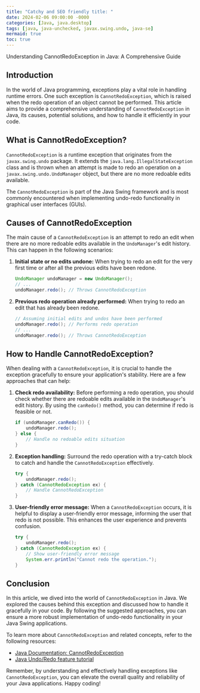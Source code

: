 ```yaml
---
title: "Catchy and SEO friendly title: "
date: 2024-02-06 09:00:00 -0000
categories: [Java, java.desktop]
tags: [java, java-unchecked, javax.swing.undo, java-se]
mermaid: true
toc: true
---
```


Understanding CannotRedoException in Java: A Comprehensive Guide

## Introduction
In the world of Java programming, exceptions play a vital role in handling runtime errors. One such exception is `CannotRedoException`, which is raised when the redo operation of an object cannot be performed. This article aims to provide a comprehensive understanding of `CannotRedoException` in Java, its causes, potential solutions, and how to handle it efficiently in your code.

## What is CannotRedoException?
`CannotRedoException` is a runtime exception that originates from the `javax.swing.undo` package. It extends the `java.lang.IllegalStateException` class and is thrown when an attempt is made to redo an operation on a `javax.swing.undo.UndoManager` object, but there are no more redoable edits available.

The `CannotRedoException` is part of the Java Swing framework and is most commonly encountered when implementing undo-redo functionality in graphical user interfaces (GUIs).

## Causes of CannotRedoException
The main cause of a `CannotRedoException` is an attempt to redo an edit when there are no more redoable edits available in the `UndoManager`'s edit history. This can happen in the following scenarios:

1. **Initial state or no edits undone:** When trying to redo an edit for the very first time or after all the previous edits have been redone.

   ```java
   UndoManager undoManager = new UndoManager();
   // ...
   undoManager.redo(); // Throws CannotRedoException
   ```

2. **Previous redo operation already performed:** When trying to redo an edit that has already been redone.

   ```java
   // Assuming initial edits and undos have been performed
   undoManager.redo(); // Performs redo operation
   // ...
   undoManager.redo(); // Throws CannotRedoException
   ```

## How to Handle CannotRedoException?
When dealing with a `CannotRedoException`, it is crucial to handle the exception gracefully to ensure your application's stability. Here are a few approaches that can help:

1. **Check redo availability:** Before performing a redo operation, you should check whether there are redoable edits available in the `UndoManager`'s edit history. By using the `canRedo()` method, you can determine if redo is feasible or not.

   ```java
   if (undoManager.canRedo()) {
       undoManager.redo();
   } else {
       // Handle no redoable edits situation
   }
   ```

2. **Exception handling:** Surround the redo operation with a try-catch block to catch and handle the `CannotRedoException` effectively.

   ```java
   try {
       undoManager.redo();
   } catch (CannotRedoException ex) {
       // Handle CannotRedoException
   }
   ```

3. **User-friendly error message:** When a `CannotRedoException` occurs, it is helpful to display a user-friendly error message, informing the user that redo is not possible. This enhances the user experience and prevents confusion.

   ```java
   try {
       undoManager.redo();
   } catch (CannotRedoException ex) {
       // Show user-friendly error message
       System.err.println("Cannot redo the operation.");
   }
   ```

## Conclusion
In this article, we dived into the world of `CannotRedoException` in Java. We explored the causes behind this exception and discussed how to handle it gracefully in your code. By following the suggested approaches, you can ensure a more robust implementation of undo-redo functionality in your Java Swing applications.

To learn more about `CannotRedoException` and related concepts, refer to the following resources:
- [Java Documentation: CannotRedoException](https://docs.oracle.com/javase/10/docs/api/javax/swing/undo/CannotRedoException.html)
- [Java Undo/Redo feature tutorial](https://docs.oracle.com/javase/tutorial/uiswing/misc/undo.html)

Remember, by understanding and effectively handling exceptions like `CannotRedoException`, you can elevate the overall quality and reliability of your Java applications. Happy coding!